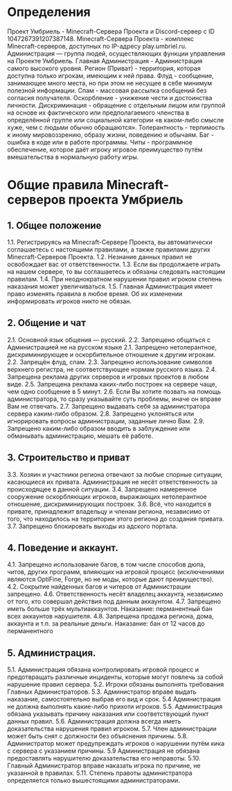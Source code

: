 # Определения

Проект Умбриель - Minecraft-Cервера Проекта и Discord-сервер с ID 1047267391207387148.
Minecraft-Cервера Проекта - комплекс Minecraft-серверов, доступных по IP-адресу play.umbriel.ru.
Администрация — группа людей, осуществляющих функции управления на Проекте Умбриель.
Главная Администрация - Администрация самого высокого уровня.
Регион (Приват) - территория, которая доступна только игрокам, имеющим к ней права.
Флуд - сообщение, занимающее много места, но при этом не несущее в себе минимум полезной информации.
Спам - массовая рассылка сообщений без согласия получателя.
Оскорбление - унижение чести и достоинства личности.
Дискриминация - обращение с отдельным лицом или группой на основе их фактического или предполагаемого членства в определённой группе или социальной категории «в каком-либо смысле хуже, чем с людьми обычно обращаются».
Толерантность - терпимость к иному мировоззрению, образу жизни, поведению и обычаям.
Баг - ошибка в коде или в работе программы.
Читы - программное обеспечение, которое даёт игроку игровое преимущество путём вмешательства в нормальную работу игры.

# Общие правила Minecraft-серверов проекта Умбриель
## 1. Общее положение
  1.1. Регистрируясь на Minecraft-Сервере Проекта, вы автоматически соглашаетесь с настоящими правилами, а также правилами других Minecraft-Cерверов Проекта.
  1.2. Незнание данных правил не освобождает вас от ответственности.
  1.3. Если вы продолжаете играть на нашем сервере, то вы соглашаетесь и обязаны следовать настоящим правилам.
  1.4. При неоднократном нарушении правил игроком степень наказания может увеличиваться.
  1.5. Главная Администрация имеет право изменять правила в любое время. Об их изменении информировать игроков никто не обязан.
## 2. Общение и чат

  2.1. Основной язык общения — русский.
  2.2. Запрещено общаться с Администрацией не на русском языке
  2.1. Запрещено нетолерантное, дискриминирующее и оскорбительное отношение к другим игрокам.
  2.2. Запрещён флуд, спам.
  2.3. Запрещено использование символов верхнего регистра, не соответствующее нормам русского языка.
  2.4. Запрещена реклама других серверов и игровых проектов в любом виде.
  2.5. Запрещена реклама каких-либо построек на сервере чаще, чем одно сообщение в 5 минут.
  2.6. Если Вы хотите позвать на помощь администратора, то сразу указывайте суть проблемы, иначе он вправе Вам не отвечать.
  2.7. Запрещено выдавать себя за администратора сервера каким-либо образом.
  2.8. Запрещено уклоняться или игнорировать вопросы администрации, заданные лично Вам.
  2.9. Запрещено каким-либо образом вводить в заблуждение или обманывать администрацию, мешать её работе.
## 3. Строительство и приват

  3.3. Хозяин и участники региона отвечают за любые спорные ситуации, касающиеся их привата. Администрация не несёт ответственность за происходящее в данной ситуации.
  3.4. Запрещено намеренное сооружение оскорбляющих игроков, выражающих нетолерантное отношение, дискриминирующих построек.
  3.6. Всё, что находится в привате, принадлежит владельцу и членам региона, независимо от того, что находилось на территории этого региона до создания привата.
  3.7. Запрещено блокировать выходы из адского портала.
## 4. Поведение и аккаунт.
  4.1. Запрещено использование багов, в том числе способов дюпа, читов, других программ, влияющих на игровой процесс (исключениями являются OptiFine, Forge, но не моды, которые дают преимущество).
  4.2. Сокрытие найденных багов и читеров от Администрации запрещено.
  4.6. Ответственность несёт владелец аккаунта, независимо от того, кто совершал действия под данным аккаунтом.
  4.7. Запрещено иметь больше трёх мультиаккаунтов. Наказание: перманентный бан всех аккаунтов нарушителя.
  4.8. Запрещена продажа региона, дома, аккаунта и т.п. за реальные деньги. Наказание: бан от 12 часов до перманентного
## 5. Администрация.

  5.1. Администрация обязана контролировать игровой процесс и предотвращать различные инциденты, которые могут повлечь за собой нарушение правил сервера.
  5.2. Игроки обязаны выполнять требования Главных Администраторов.
  5.3. Администратор вправе выдать наказание, самостоятельно выбрав его вид и срок.
  5.4 Администрация не должна выполнять какие-либо прихоти игроков.
  5.5. Администрация обязана указывать причину наказания или соответствующий пункт данных правил.
  5.6. Администрация должна всегда иметь доказательства нарушения правил игроком.
  5.7. Член администрации может быть снят с должности без объяснения причины.
  5.8. Администратор может предупреждать игроков о нарушении путём кика с сервера с указанием причины.
  5.9 Администрация не обязана предоставлять нарушителю доказательства его неправоты.
  5.10. Главный Администратор вправе наказать игрока по причине, не указанной в правилах.
  5.11. Степень правоты администратора определяется только вышестоящими администраторами.
